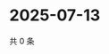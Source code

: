 # 2025-07-13

共 0 条

<!-- BEGIN ZHIHUQUESTIONS -->
<!-- 最后更新时间 Sun Jul 13 2025 11:26:25 GMT+0800 (China Standard Time) -->

<!-- END ZHIHUQUESTIONS -->
